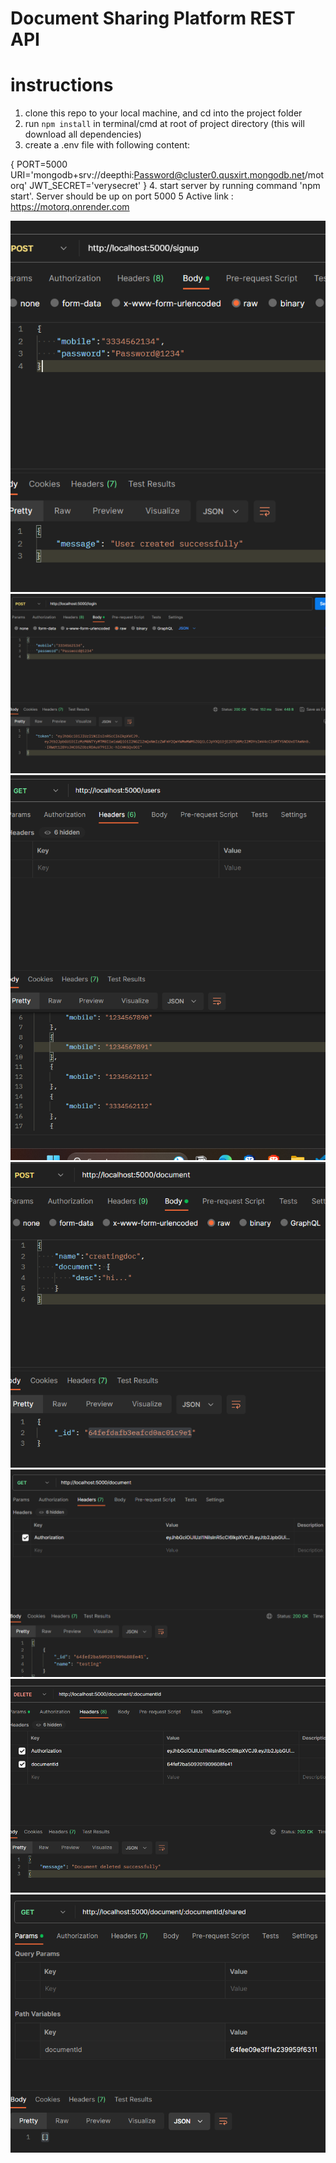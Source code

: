 # Document Sharing Platform REST API

# instructions
1. clone this repo to your local machine, and cd into the project folder
2. run `npm install` in terminal/cmd at root of project directory (this will download all dependencies)
3. create a .env file with following content:

{
PORT=5000
URI='mongodb+srv://deepthi:Password@cluster0.qusxirt.mongodb.net/motorq'
JWT_SECRET='verysecret'
}
4. start server by running command 'npm start'. Server should be up on port 5000
5 Active link : https://motorq.onrender.com

![signup](image.png)
![login](image-1.png)
![get users](image-2.png)
![create document](image-3.png)
![get document](image-4.png)
![del document](image-5.png)
![get mobile numbers shared](image-6.png)
